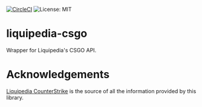 [![CircleCI](https://circleci.com/gh/benyamin-noori/liquipedia-csgo/tree/master.svg?style=svg)](https://circleci.com/gh/benyamin-noori/liquipedia-csgo/tree/master)
![License: MIT](https://img.shields.io/badge/License-MIT-blue.svg)


# liquipedia-csgo
Wrapper for Liquipedia's CSGO API. 


# Acknowledgements
[Liquipedia CounterStrike](https://liquipedia.net/counterstrike/) is the source of all the information provided by this library.